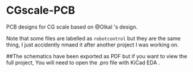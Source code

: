 # CGscale-PCB
PCB designs for CG scale based on @Olkal 's design.

Note that some files are labelled as `robotcontrol` but they are the same thing, I just accidently nmaed it after another project I was working on.

##The schematics have been exported as PDF but if you want to view the full project, You will need to open the .pro file with KiCad EDA .
